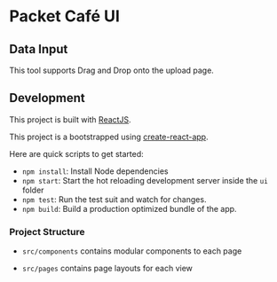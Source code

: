 # Packet Café UI

## Data Input

This tool supports Drag and Drop onto the upload page.

## Development

This project is built with [ReactJS](https://reactjs.org).

This project is a bootstrapped using [create-react-app](https://github.com/facebook/create-react-app).

Here are quick scripts to get started:

- `npm install`: Install Node dependencies
- `npm start`: Start the hot reloading development server inside the `ui` folder
- `npm test`: Run the test suit and watch for changes.
- `npm build`: Build a production optimized bundle of the app.

### Project Structure

- `src/components` contains modular components to each page

- `src/pages` contains page layouts for each view
